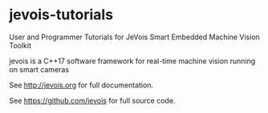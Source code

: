 # jevois-tutorials
User and Programmer Tutorials for JeVois Smart Embedded Machine Vision Toolkit

jevois is a C++17 software framework for real-time machine vision running on smart cameras

See http://jevois.org for full documentation.

See https://github.com/jevois for full source code.
